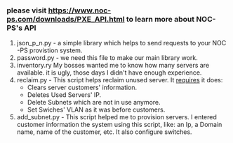 
### please visit https://www.noc-ps.com/downloads/PXE_API.html to learn more about NOC-PS's API

1. json_p_n.py - a simple library which helps to send requests to your  NOC -PS provistion system.
2. password.py - we need this file to make our main library work. 
3. inventory.ry My bosses wanted me to know how many servers are available.  it is ugly,  those days I didn't have enough experience.
4. reclaim.py - This script helps reclaim unused server. It [requires](https://github.com/efimlosev/corpcolo/tree/master/cabinetswitches) it does:
    * Clears  server  customers' information.
    * Deletes Used  Servers' IP.
    * Delete  Subnets which are not in use anymore.
    * Set Swiches' VLAN as it was before customers.
5. add_subnet.py - This script helped me to provision servers.  I entered customer information the system using this script, like: an Ip,  a Domain name, name of the  customer,  etc. It also configure switches.

 

